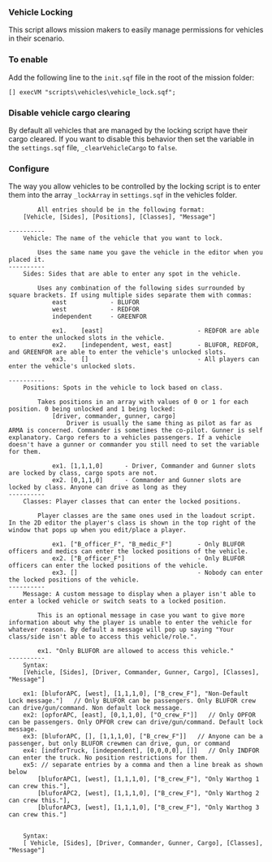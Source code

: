 ### Vehicle Locking
This script allows mission makers to easily manage permissions for vehicles in their scenario.

### To enable
Add the following line to the `init.sqf` file in the root of the mission folder:

```[] execVM "scripts\vehicles\vehicle_lock.sqf";```

### Disable vehicle cargo clearing
By default all vehicles that are managed by the locking script have their cargo cleared. If you want to disable this behavior then set the variable in the `settings.sqf` file, `_clearVehicleCargo` to `false`.

### Configure
The way you allow vehicles to be controlled by the locking script is to enter them into the array `_lockArray` in `settings.sqf` in the vehicles folder. 

```
        All entries should be in the following format:
    [Vehicle, [Sides], [Positions], [Classes], "Message"]
    
----------
    Vehicle: The name of the vehicle that you want to lock.
    
        Uses the same name you gave the vehicle in the editor when you placed it.
----------
    Sides: Sides that are able to enter any spot in the vehicle.
    
        Uses any combination of the following sides surrounded by square brackets. If using multiple sides separate them with commas:
            east            - BLUFOR
            west            - REDFOR
            independent     - GREENFOR
            
            ex1.    [east]                          - REDFOR are able to enter the unlocked slots in the vehicle.
            ex2.    [independent, west, east]       - BLUFOR, REDFOR, and GREENFOR are able to enter the vehicle's unlocked slots.
            ex3.    []                              - All players can enter the vehicle's unlocked slots.
            
----------
    Positions: Spots in the vehicle to lock based on class. 
        
        Takes positions in an array with values of 0 or 1 for each position. 0 being unlocked and 1 being locked:
            [driver, commander, gunner, cargo]
                Driver is usually the same thing as pilot as far as ARMA is concerned. Commander is sometimes the co-pilot. Gunner is self explanatory. Cargo refers to a vehicles passengers. If a vehicle doesn't have a gunner or commander you still need to set the variable for them.
            
            ex1. [1,1,1,0]      - Driver, Commander and Gunner slots are locked by class, cargo spots are not.
            ex2. [0,1,1,0]      - Commander and Gunner slots are locked by class. Anyone can drive as long as they 
----------
    Classes: Player classes that can enter the locked positions.
        
        Player classes are the same ones used in the loadout script. In the 2D editor the player's class is shown in the top right of the window that pops up when you edit/place a player.
        
            ex1. ["B_officer_F", "B_medic_F"]       - Only BLUFOR officers and medics can enter the locked positions of the vehicle.
            ex2. ["B_officer_F"]                    - Only BLUFOR officers can enter the locked positions of the vehicle.
            ex3. []                                 - Nobody can enter the locked positions of the vehicle.
----------
    Message: A custom message to display when a player isn't able to enter a locked vehicle or switch seats to a locked position.

        This is an optional message in case you want to give more information about why the player is unable to enter the vehicle for whatever reason. By default a message will pop up saying "Your class/side isn't able to access this vehicle/role.".
        
        ex1. "Only BLUFOR are allowed to access this vehicle."
----------
    Syntax: 
    [Vehicle, [Sides], [Driver, Commander, Gunner, Cargo], [Classes], "Message"]
    
    ex1: [bluforAPC, [west], [1,1,1,0], ["B_crew_F"], "Non-Default Lock message."]   // Only BLUFOR can be passengers. Only BLUFOR crew can drive/gun/command. Non default lock message.
    ex2: [opforAPC, [east], [0,1,1,0], ["O_crew_F"]]   // Only OPFOR can be passengers. Only OPFOR crew can drive/gun/command. Default lock message.
    ex3: [bluforAPC, [], [1,1,1,0], ["B_crew_F"]]   // Anyone can be a passenger, but only BLUFOR crewmen can drive, gun, or command
    ex4: [indforTruck, [independent], [0,0,0,0], []]   // Only INDFOR can enter the truck. No position restrictions for them. 
    ex5: // separate entries by a comma and then a line break as shown below
        [bluforAPC1, [west], [1,1,1,0], ["B_crew_F"], "Only Warthog 1 can crew this."],
        [bluforAPC2, [west], [1,1,1,0], ["B_crew_F"], "Only Warthog 2 can crew this."], 
        [bluforAPC3, [west], [1,1,1,0], ["B_crew_F"], "Only Warthog 3 can crew this."]

        
    Syntax:
    [ Vehicle, [Sides], [Driver, Commander, Gunner, Cargo], [Classes], "Message"]
```